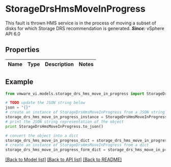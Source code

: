 # StorageDrsHmsMoveInProgress

This fault is thrown HMS service is in the process of moving a subset of disks for which Storage DRS recommendation is generated.  ***Since:*** vSphere API 6.0 

## Properties
Name | Type | Description | Notes
------------ | ------------- | ------------- | -------------

## Example

```python
from vmware_vi.models.storage_drs_hms_move_in_progress import StorageDrsHmsMoveInProgress

# TODO update the JSON string below
json = "{}"
# create an instance of StorageDrsHmsMoveInProgress from a JSON string
storage_drs_hms_move_in_progress_instance = StorageDrsHmsMoveInProgress.from_json(json)
# print the JSON string representation of the object
print StorageDrsHmsMoveInProgress.to_json()

# convert the object into a dict
storage_drs_hms_move_in_progress_dict = storage_drs_hms_move_in_progress_instance.to_dict()
# create an instance of StorageDrsHmsMoveInProgress from a dict
storage_drs_hms_move_in_progress_form_dict = storage_drs_hms_move_in_progress.from_dict(storage_drs_hms_move_in_progress_dict)
```
[[Back to Model list]](../README.md#documentation-for-models) [[Back to API list]](../README.md#documentation-for-api-endpoints) [[Back to README]](../README.md)


